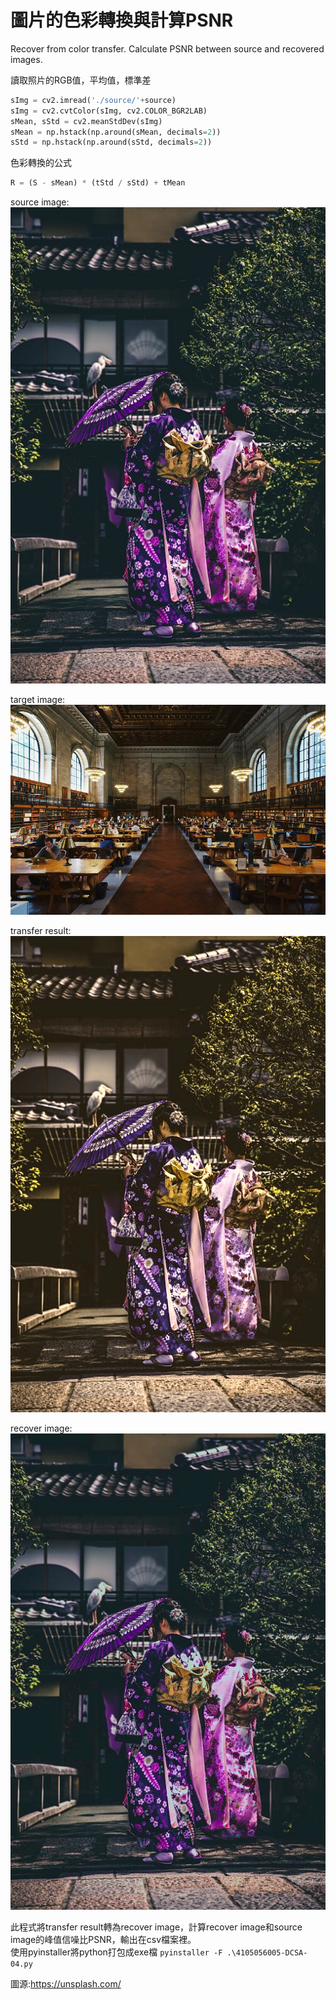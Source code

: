# 圖片的色彩轉換與計算PSNR    
Recover from color transfer. Calculate PSNR between source and recovered images.    

讀取照片的RGB值，平均值，標準差    
```python
sImg = cv2.imread('./source/'+source)
sImg = cv2.cvtColor(sImg, cv2.COLOR_BGR2LAB)
sMean, sStd = cv2.meanStdDev(sImg)
sMean = np.hstack(np.around(sMean, decimals=2))
sStd = np.hstack(np.around(sStd, decimals=2))
```

    
色彩轉換的公式    
```python
R = (S - sMean) * (tStd / sStd) + tMean
```
   
   
source image:    
![image](https://github.com/RavenCheng1120/BMP-recover-PSNR/blob/master/source/s5.bmp)    

target image:    
![image](https://github.com/RavenCheng1120/BMP-recover-PSNR/blob/master/target/t5.bmp)    

transfer result:    
![image](https://github.com/RavenCheng1120/BMP-recover-PSNR/blob/master/transferResult/tr5.bmp)    

recover image:    
![image](https://github.com/RavenCheng1120/BMP-recover-PSNR/blob/master/recoverSource/rs5.bmp)     

此程式將transfer result轉為recover image，計算recover image和source image的峰值信噪比PSNR，輸出在csv檔案裡。     
使用pyinstaller將python打包成exe檔 `pyinstaller -F .\4105056005-DCSA-04.py`    
    
圖源:https://unsplash.com/
